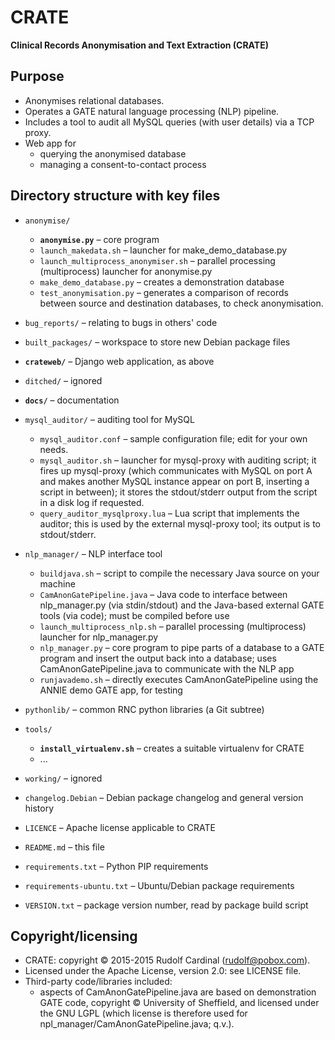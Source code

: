 # CRATE
**Clinical Records Anonymisation and Text Extraction (CRATE)**

## Purpose
- Anonymises relational databases.
- Operates a GATE natural language processing (NLP) pipeline.
- Includes a tool to audit all MySQL queries (with user details) via a TCP
  proxy.
- Web app for
  - querying the anonymised database
  - managing a consent-to-contact process

## Directory structure with key files

- `anonymise/`
  - **`anonymise.py`** &ndash; core program
  - `launch_makedata.sh` &ndash; launcher for make_demo_database.py
  - `launch_multiprocess_anonymiser.sh` &ndash; parallel processing
    (multiprocess) launcher for anonymise.py
  - `make_demo_database.py` &ndash; creates a demonstration database
  - `test_anonymisation.py` &ndash; generates a comparison of records between
    source and destination databases, to check anonymisation.

- `bug_reports/` &ndash; relating to bugs in others' code

- `built_packages/` &ndash; workspace to store new Debian package files

- **`crateweb/`** &ndash; Django web application, as above

- `ditched/` &ndash; ignored

- **`docs/`** &ndash; documentation

- `mysql_auditor/` &ndash; auditing tool for MySQL
  - `mysql_auditor.conf` &ndash; sample configuration file; edit for your own
    needs.
  - `mysql_auditor.sh` &ndash; launcher for mysql-proxy with auditing script;
    it fires up mysql-proxy (which communicates with MySQL on port A and makes
    another MySQL instance appear on port B, inserting a script in between);
    it stores the stdout/stderr output from the script in a disk log if
    requested.
  - `query_auditor_mysqlproxy.lua` &ndash; Lua script that implements the
    auditor; this is used by the external mysql-proxy tool; its output is to
    stdout/stderr.

- `nlp_manager/` &ndash; NLP interface tool
  - `buildjava.sh` &ndash; script to compile the necessary Java source on your
    machine
  - `CamAnonGatePipeline.java` &ndash; Java code to interface between
    nlp_manager.py (via stdin/stdout) and the Java-based external GATE tools
    (via code); must be compiled before use
  - `launch_multiprocess_nlp.sh` &ndash; parallel processing (multiprocess)
    launcher for nlp_manager.py
  - `nlp_manager.py` &ndash; core program to pipe parts of a database to a GATE
    program and insert the output back into a database; uses
    CamAnonGatePipeline.java to communicate with the NLP app
  - `runjavademo.sh` &ndash; directly executes CamAnonGatePipeline using the
    ANNIE demo GATE app, for testing

- `pythonlib/` &ndash; common RNC python libraries (a Git subtree)

- `tools/`
  - **`install_virtualenv.sh`** &ndash; creates a suitable virtualenv for CRATE
  - ...

- `working/` &ndash; ignored

- `changelog.Debian` &ndash; Debian package changelog and general version history
- `LICENCE` &ndash; Apache license applicable to CRATE
- `README.md` &ndash; this file
- `requirements.txt` &ndash; Python PIP requirements
- `requirements-ubuntu.txt` &ndash; Ubuntu/Debian package requirements
- `VERSION.txt` &ndash; package version number, read by package build script

## Copyright/licensing

- CRATE: copyright &copy; 2015-2015 Rudolf Cardinal (rudolf@pobox.com).
- Licensed under the Apache License, version 2.0: see LICENSE file.
- Third-party code/libraries included:
  - aspects of CamAnonGatePipeline.java are based on demonstration GATE code,
    copyright &copy; University of Sheffield, and licensed under the GNU LGPL
    (which license is therefore used for npl_manager/CamAnonGatePipeline.java;
    q.v.).
